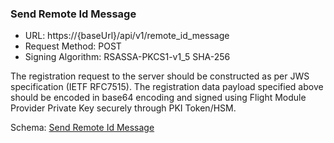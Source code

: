 ### Send Remote Id Message

- URL: https://{baseUrl}/api/v1/remote_id_message
- Request Method: POST
- Signing Algorithm: RSASSA-PKCS1-v1_5 SHA-256

The registration request to the server should be constructed as per JWS specification (IETF RFC7515). The registration data payload specified above should be encoded in base64 encoding and signed using Flight Module Provider Private Key securely through PKI Token/HSM.

Schema: [Send Remote Id Message](proposals/npnt-network-remote-id/endpoints/send-message)
